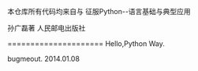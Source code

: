 本仓库所有代码均来自与
征服Python--语言基础与典型应用

孙广磊著
人民邮电出版社


=====================
Hello,Python Way.

bugmeout.
2014.01.08
